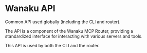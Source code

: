 # Wanaku API

Common API used globally (including the CLI and router).

The API is a component of the Wanaku MCP Router, providing a standardized interface for interacting with various servers and tools. 

This API is used by both the CLI and the router.